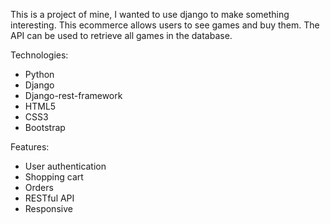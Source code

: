 This is a project of mine, I wanted to use django to make something interesting. 
This ecommerce allows users to see games and buy them.
The API can be used to retrieve all games in the database.

Technologies:
- Python
- Django
- Django-rest-framework
- HTML5
- CSS3
- Bootstrap

Features:
- User authentication
- Shopping cart
- Orders
- RESTful API
- Responsive
  
